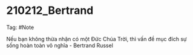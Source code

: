# 210212_Bertrand

Tag: #Note

Nếu bạn không thừa nhận có một Đức Chúa Trời, thì vấn đề mục đích sự sống hoàn toàn vô nghĩa - Bertrand Russel